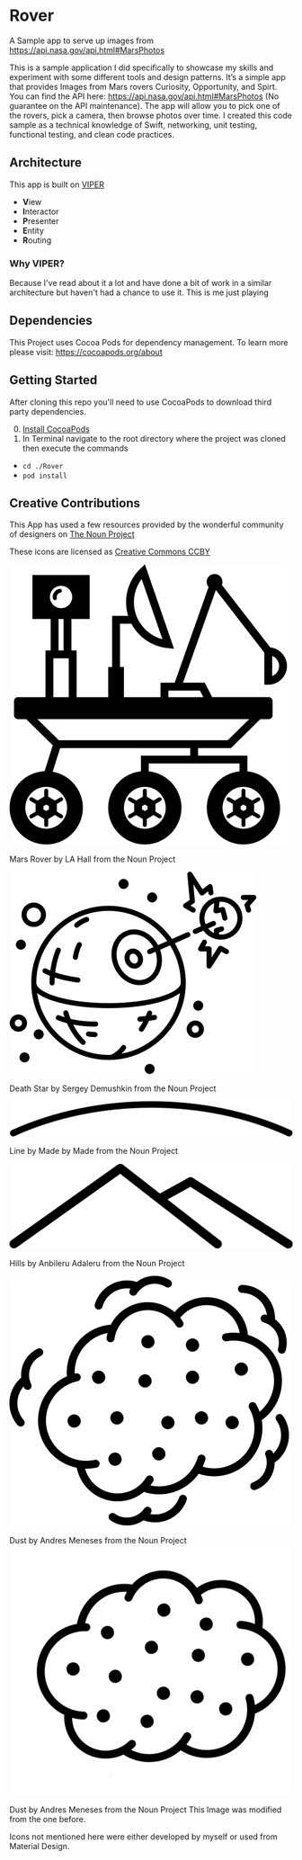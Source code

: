 # Rover
A Sample app to serve up images from https://api.nasa.gov/api.html#MarsPhotos

This is a sample application I did specifically to showcase my skills and experiment with some different tools and design patterns. It’s a simple app that provides Images from Mars rovers Curiosity, Opportunity, and Spirt. You can find the API here: https://api.nasa.gov/api.html#MarsPhotos (No guarantee on the API maintenance). The app will allow you to pick one of the rovers, pick a camera, then browse photos over time. I created this code sample as a technical knowledge of Swift, networking, unit testing, functional testing, and clean code practices.

## Architecture
This app is built on [VIPER](https://www.objc.io/issues/13-architecture/viper/)
* **V**iew
* **I**nteractor
* **P**resenter
* **E**ntity
* **R**outing

### Why VIPER?
Because I've read about it a lot and have done a bit of work in a similar architecture but haven't had a chance to use it. This is me just playing

## Dependencies
This Project uses Cocoa Pods for dependency management. To learn more please visit: https://cocoapods.org/about

## Getting Started
After cloning this repo you'll need to use CocoaPods to download third party dependencies.

0) [Install CocoaPods](https://guides.cocoapods.org/using/getting-started.html)
1) In Terminal navigate to the root directory where the project was cloned then execute the commands
* `cd ./Rover`
* `pod install`

## Creative Contributions
This App has used a few resources provided by the wonderful community of designers on [The Noun Project](https://thenounproject.com)

These icons are licensed as [Creative Commons CCBY](https://creativecommons.org/licenses/by/3.0/legalcode)

![Mars Rover by LA Hall from the Noun Project](images/noun_269945_cc.png)

Mars Rover by LA Hall from the Noun Project

![Death Star by Sergey Demushkin from the Noun Project](images/noun_191002_cc.png)

Death Star by Sergey Demushkin from the Noun Project

![Line by Made by Made from the Noun Project](images/noun_924544_cc.png)

Line by Made by Made from the Noun Project

![Hills by Anbileru Adaleru from the Noun Project](images/noun_729632_cc.png)

Hills by Anbileru Adaleru from the Noun Project

![Dust by Andres Meneses from the Noun Project](images/noun_915373_cc.png)

Dust by Andres Meneses from the Noun Project
![Dust by Andres Meneses from the Noun Project](images/noun_915373_cc_modified.png)

Dust by Andres Meneses from the Noun Project This Image was modified from the one before.


Icons not mentioned here were either developed by myself or used from Material Design.
